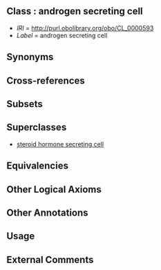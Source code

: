 
## Class : androgen secreting cell

 * *IRI* = http://purl.obolibrary.org/obo/CL_0000593
 * *Label* = androgen secreting cell

## Synonyms


## Cross-references


## Subsets


## Superclasses

 * [steroid hormone secreting cell](../../CL/74/CL_0000174.md)

## Equivalencies


## Other Logical Axioms


## Other Annotations


## Usage


## External Comments

